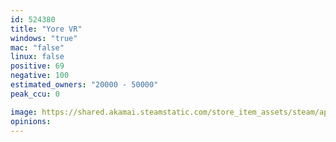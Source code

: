 ```yaml
---
id: 524380
title: "Yore VR"
windows: "true"
mac: "false"
linux: false
positive: 69
negative: 100
estimated_owners: "20000 - 50000"
peak_ccu: 0

image: https://shared.akamai.steamstatic.com/store_item_assets/steam/apps/524380/header.jpg?t=1607014278
opinions:
---
```


